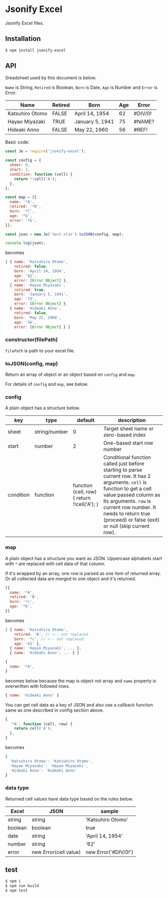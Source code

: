 # Jsonify Excel

Jsonify Excel files.

## Installation

```bash
$ npm install jsonify-excel
```

## API

Sreadsheet used by this document is below.

`Name` is String, `Retired` is Boolean, `Born` is Date, `Age` is Number and `Error` is Error.

|Name|Retired|Born|Age|Error|
|---|---|---|---|---|
|Katsuhiro Otomo|FALSE|April 14, 1954|62|#DIV/0!|
|Hayao Miyazaki|TRUE|January 5, 1941|75|#NAME?|
|Hideaki Anno|FALSE|May 22, 1960|56|#REF!|

Basic code:

```js
const Je = require('jsonify-excel');

const config = {
  sheet: 0,
  start: 2,
  condition: function (cell) {
    return !!cell('A');
  },
};

const map = [{
  name: '*A',
  retired: '*B',
  born: '*C',
  age: '*D',
  error: '*E',
}];

const json = new Je('test.xlsx').toJSON(config, map);

console.log(json);
```

becomes

```js
[ { name: 'Katsuhiro Otomo',
    retired: false,
    born: 'April 14, 1954',
    age: '62',
    error: [Error Object] },
  { name: 'Hayao Miyazaki',
    retired: true,
    born: 'January 5, 1941',
    age: '75',
    error: [Error Object] },
  { name: 'Hideaki Anno',
    retired: false,
    born: 'May 22, 1960',
    age: '56',
    error: [Error Object] } ]
```

### constructor(filePath)

`filePath` is path to your excel file.

### toJSON(config, map)

Return an array of object or an object based on `config` and `map`.

For details of `config` and `map`, see below.

### config

A plain object has a structure below.

|key|type|default|description|
|---|---|---|---|
|sheet|string/number|0|Target sheet name or zero-based index|
|start|number|2|One-based start row number|
|condition|function|function (cell, row) { return !!cell('A'); }|Conditional function called just before starting to parse current row. It has 2 arguments. `cell` is function to get a cell value passed column as its arguments. `row` is current row number. It needs to return true (proceed) or false (exit) or null (skip current row).|

### map

A plain object has a structure you want as JSON. Uppercase alphabets start with `*` are replaced with cell data of that column.

If it's wrapped by an array, one row is parsed as one item of returned array. Or all collected data are merged to one object and it's returned.

```js
[{
  name: '*A',
  retired: 'B',
  born: '*c',
  age: '*D',
}]
```

becomes

```js
[ { name: 'Katsuhiro Otomo',
    retired: 'B', // <-- not replaced
    born: '*c', // <-- not replaced
    age: '62' },
  { name: 'Hayao Miyazaki', ... },
  { name: 'Hideaki Anno', ... } ]
```

```js
{
  name: '*A',
}
```

becomes below because the map is object not array and `name` property is overwritten with followed rows.

```js
{ name: 'Hideaki Anno' }
```

You can get cell data as a key of JSON and also use a callback function same as one described in config section above.

```js
{
  '*A': function (cell, row) {
    return cell('A');
  },
}
```

becomes

```js
{
  'Katsuhiro Otomo': 'Katsuhiro Otomo',
  'Hayao Miyazaki': 'Hayao Miyazaki',
  'Hideaki Anno': 'Hideaki Anno'
}
```

### data type

Returned cell values have data type based on the rules below.

|Excel|JSON|sample|
|---|---|---|
|string|string|'Katsuhiro Otomo'|
|boolean|boolean|true|
|date|string|'April 14, 1954'|
|number|string|'62'|
|error|new Error(cell value)|new Error('#DIV/0!')|

## test

```bash
$ npm i
$ npm run build
$ npm test
```
